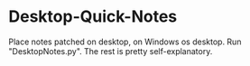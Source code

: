 # Desktop-Quick-Notes
Place notes patched on desktop, on Windows os desktop.
Run "DesktopNotes.py".
The rest is pretty self-explanatory.
